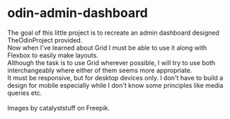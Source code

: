 # odin-admin-dashboard

The goal of this little project is to recreate an admin dashboard designed TheOdinProject provided.\
Now when I've learned about Grid I must be able to use it along with Flexbox to easily make layouts.\
Although the task is to use Grid wherever possible, I will try to use both interchangeably where either of them seems more appropriate.\
It must be responsive, but for desktop devices only. I don't have to build a design for mobile especially while I don't know some principles like media queries etc.\
\
Images by catalyststuff on Freepik.